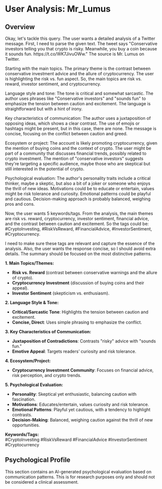 # User Analysis: Mr_Lumus

## Overview

<think>
Okay, let's tackle this query. The user wants a detailed analysis of a Twitter message. First, I need to parse the given text. The tweet says "Conservative investors telling you that crypto is risky. Meanwhile, you buy a coin because it sounds fun. https://t.co/WK7JivuOWw." The source is Mr. Lumus on Twitter.

Starting with the main topics. The primary theme is the contrast between conservative investment advice and the allure of cryptocurrency. The user is highlighting the risk vs. fun aspect. So, the main topics are risk vs. reward, investor sentiment, and cryptocurrency.

Language style and tone: The tone is critical and somewhat sarcastic. The author uses phrases like "Conservative investors" and "sounds fun" to emphasize the tension between caution and excitement. The language is straightforward but with a hint of irony.

Key characteristics of communication: The author uses a juxtaposition of opposing ideas, which shows a clear contrast. The use of emojis or hashtags might be present, but in this case, there are none. The message is concise, focusing on the conflict between caution and greed.

Ecosystem or project: The account is likely promoting cryptocurrency, given the mention of buying coins and the context of crypto. The user might be part of a community that discusses financial trends, possibly related to crypto investment. The mention of "conservative investors" suggests they're targeting a specific audience, maybe those who are skeptical but still interested in the potential of crypto.

Psychological evaluation: The author's personality traits include a critical thinker, maybe a skeptic, but also a bit of a joker or someone who enjoys the thrill of new ideas. Motivations could be to educate or entertain, values might be risk tolerance and curiosity. Emotional patterns could be playful and cautious. Decision-making approach is probably balanced, weighing pros and cons.

Now, the user wants 5 keywords/tags. From the analysis, the main themes are risk vs. reward, cryptocurrency, investor sentiment, financial advice, and the contrast between caution and excitement. So the tags could be: #CryptoInvesting, #RiskVsReward, #FinancialAdvice, #InvestorSentiment, #Cryptocurrency.

I need to make sure these tags are relevant and capture the essence of the analysis. Also, the user wants the response concise, so I should avoid extra details. The summary should be focused on the most distinctive patterns.
</think>

**1. Main Topics/Themes:**  
- **Risk vs. Reward** (contrast between conservative warnings and the allure of crypto).  
- **Cryptocurrency Investment** (discussion of buying coins and their appeal).  
- **Investor Sentiment** (skepticism vs. enthusiasm).  

**2. Language Style & Tone:**  
- **Critical/Sarcastic Tone**: Highlights the tension between caution and excitement.  
- **Concise, Direct**: Uses simple phrasing to emphasize the conflict.  

**3. Key Characteristics of Communication:**  
- **Juxtaposition of Contradictions**: Contrasts "risky" advice with "sounds fun."  
- **Emotive Appeal**: Targets readers’ curiosity and risk tolerance.  

**4. Ecosystem/Project:**  
- **Cryptocurrency Investment Community**: Focuses on financial advice, risk perception, and crypto trends.  

**5. Psychological Evaluation:**  
- **Personality**: Skeptical yet enthusiastic, balancing caution with fascination.  
- **Motivations**: Educates/entertain, values curiosity and risk tolerance.  
- **Emotional Patterns**: Playful yet cautious, with a tendency to highlight contrasts.  
- **Decision-Making**: Balanced, weighing caution against the thrill of new opportunities.  

**Keywords/Tags:**  
#CryptoInvesting #RiskVsReward #FinancialAdvice #InvestorSentiment #Cryptocurrency

## Psychological Profile

This section contains an AI-generated psychological evaluation based on communication patterns. This is for research purposes only and should not be considered a clinical assessment.